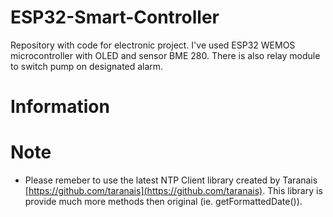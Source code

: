 # ESP32-Smart-Controller

Repository with code for electronic project. 
I've used ESP32 WEMOS microcontroller with OLED and sensor BME 280. There is also relay module to switch pump on designated alarm.


# Information




# Note


- Please remeber to use the latest NTP Client library created by Taranais [https://github.com/taranais](https://github.com/taranais). This library is provide much more methods then original (ie. getFormattedDate()).
